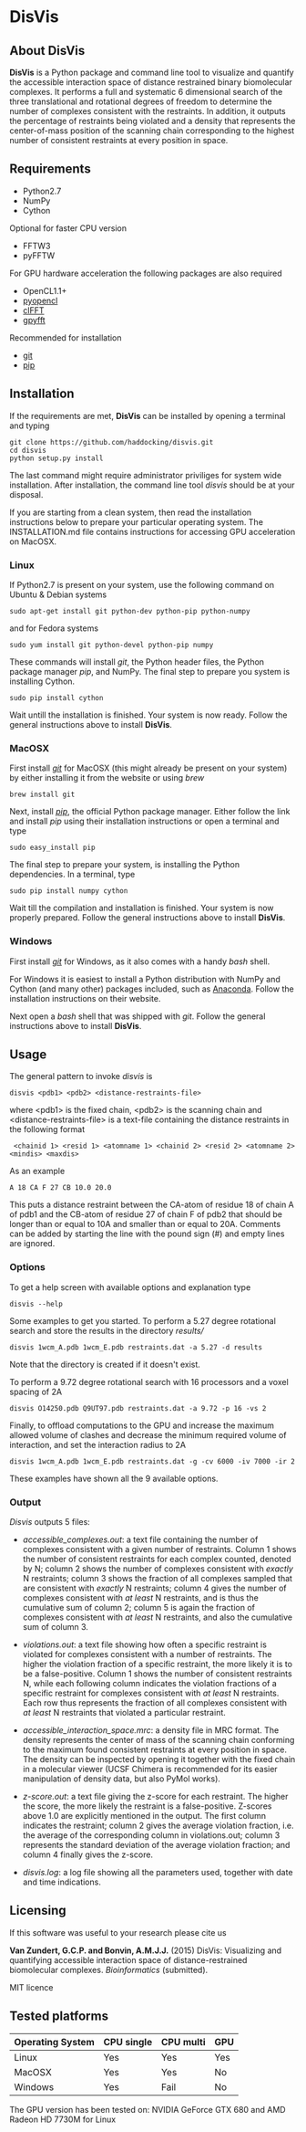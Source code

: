 # DisVis


## About DisVis

**DisVis** is a Python package and command line tool to visualize and quantify
the accessible interaction space of distance restrained binary biomolecular
complexes.  It performs a full and systematic 6 dimensional search of the three
translational and rotational degrees of freedom to determine the number of
complexes consistent with the restraints. In addition, it outputs the
percentage of restraints being violated and a density that represents the
center-of-mass position of the scanning chain corresponding to the highest
number of consistent restraints at every position in space.


## Requirements

* Python2.7
* NumPy
* Cython

Optional for faster CPU version

* FFTW3
* pyFFTW

For GPU hardware acceleration the following packages are also required

* OpenCL1.1+
* [pyopencl](https://github.com/pyopencl/pyopencl)
* [clFFT](https://github.com/clMathLibraries/clFFT)
* [gpyfft](https://github.com/geggo/gpyfft)

Recommended for installation

* [git](https://git-scm.com/download)
* [pip](https://pip.pypa.io/en/latest/installing.html)


## Installation

If the requirements are met, **DisVis** can be installed by opening a terminal
and typing

    git clone https://github.com/haddocking/disvis.git
    cd disvis
    python setup.py install

The last command might require administrator priviliges for system wide
installation. After installation, the command line tool *disvis* should be at
your disposal.

If you are starting from a clean system, then read the installation
instructions below to prepare your particular operating system. The
INSTALLATION.md file contains instructions for accessing GPU acceleration on
MacOSX.


### Linux

If Python2.7 is present on your system, use the following command on Ubuntu &
Debian systems

    sudo apt-get install git python-dev python-pip python-numpy

and for Fedora systems

    sudo yum install git python-devel python-pip numpy 

These commands will install *git*, the Python header files, the Python package
manager *pip*, and NumPy. The final step to prepare you system is installing Cython.

    sudo pip install cython

Wait untill the installation is finished. Your system is now ready. Follow the
general instructions above to install **DisVis**.


### MacOSX

First install [*git*](https://git-scm.com/download) for MacOSX (this might
already be present on your system) by either installing it from the website or
using *brew*

    brew install git

Next, install [*pip*](https://pip.pypa.io/en/latest/installing.html), the
official Python package manager. Either follow the link and install *pip*
using their installation instructions or open a terminal and type

    sudo easy_install pip

The final step to prepare your system, is installing the Python dependencies.
In a terminal, type

    sudo pip install numpy cython

Wait till the compilation and installation is finished. Your system is now
properly prepared. Follow the general instructions above to install **DisVis**.


### Windows

First install [*git*](https://git-scm.com/download) for Windows, as it also
comes with a handy *bash* shell.

For Windows it is easiest to install a Python distribution with NumPy and
Cython (and many other) packages included, such as
[Anaconda](https://continuum.io/downloads). Follow the installation
instructions on their website.

Next open a *bash* shell that was shipped with *git*. Follow the general
instructions above to install **DisVis**.


## Usage

The general pattern to invoke *disvis* is

    disvis <pdb1> <pdb2> <distance-restraints-file>

where \<pdb1\> is the fixed chain, \<pdb2\> is the scanning chain and 
\<distance-restraints-file\> is a text-file
containing the distance restraints in the following format

     <chainid 1> <resid 1> <atomname 1> <chainid 2> <resid 2> <atomname 2> <mindis> <maxdis>

As an example
    
    A 18 CA F 27 CB 10.0 20.0

This puts a distance restraint between the CA-atom of residue 18 of 
chain A of pdb1 and the CB-atom of residue 27 of chain F of pdb2 that 
should be longer than or equal to 10A and smaller than or equal to 20A.
Comments can be added by starting the line with the pound sign (#) and empty
lines are ignored.


### Options

To get a help screen with available options and explanation type
            
    disvis --help

Some examples to get you started. To perform a 5.27 degree rotational search
and store the results in the directory *results/*

    disvis 1wcm_A.pdb 1wcm_E.pdb restraints.dat -a 5.27 -d results

Note that the directory is created if it doesn't exist.

To perform a 9.72 degree rotational search with 16 processors and a voxel
spacing of 2A

    disvis O14250.pdb Q9UT97.pdb restraints.dat -a 9.72 -p 16 -vs 2

Finally, to offload computations to the GPU and increase the maximum allowed
volume of clashes and decrease the minimum required volume of interaction, and
set the interaction radius to 2A

    disvis 1wcm_A.pdb 1wcm_E.pdb restraints.dat -g -cv 6000 -iv 7000 -ir 2

These examples have shown all the 9 available options.


### Output

*Disvis* outputs 5 files:

* *accessible_complexes.out*: a text file containing the number of complexes
consistent with a given number of restraints. Column 1 shows the number of
consistent restraints for each complex counted, denoted by N; column 2 shows
the number of complexes consistent with *exactly* N restraints; column 3 shows
the fraction of all complexes sampled that are consistent with *exactly* N
restraints; column 4 gives the number of complexes consistent with *at least* N
restraints, and is thus the cumulative sum of column 2; column 5 is again the
fraction of complexes consistent with *at least* N restraints, and also the
cumulative sum of column 3.

* *violations.out*: a text file showing how often a specific restraint is
violated for complexes consistent with a number of restraints.  The higher
the violation fraction of a specific restraint, the more likely it is to be a
false-positive. Column 1 shows the number of consistent restraints N, while
each following column indicates the violation fractions of a specific
restraint for complexes consistent with *at least* N restraints. Each row thus
represents the fraction of all complexes consistent with *at least* N
restraints that violated a particular restraint.

* *accessible_interaction_space.mrc*: a density file in MRC format. The density
represents the center of mass of the scanning chain conforming to the maximum
found consistent restraints at every position in space. The density can be
inspected by opening it together with the fixed chain in a molecular viewer
(UCSF Chimera is recommended for its easier manipulation of density data, but
also PyMol works).

* *z-score.out*: a text file giving the z-score for each restraint. The higher
the score, the more likely the restraint is a false-positive. Z-scores above
1.0 are explicitly mentioned in the output. The first column indicates the
restraint; column 2 gives the average violation fraction, i.e. the average of
the corresponding column in violations.out; column 3 represents the standard
deviation of the average violation fraction; and column 4 finally gives the
z-score.

* *disvis.log*: a log file showing all the parameters used, together with date
and time indications.


Licensing
---------

If this software was useful to your research please cite us

**Van Zundert, G.C.P. and Bonvin, A.M.J.J.** (2015) DisVis: Visualizing and
quantifying accessible interaction space of distance-restrained biomolecular
complexes.  *Bioinformatics* (submitted).

MIT licence


## Tested platforms

| Operating System| CPU single | CPU multi | GPU |
| --------------- | ---------- | --------- | --- |
|Linux            | Yes        | Yes       | Yes |
|MacOSX           | Yes        | Yes       | No  |
|Windows          | Yes        | Fail      | No  |

The GPU version has been tested on:
NVIDIA GeForce GTX 680 and AMD Radeon HD 7730M for Linux
